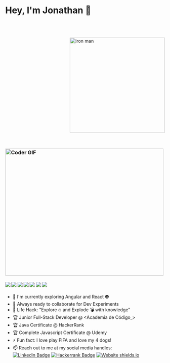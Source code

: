 
#         Hey, I'm Jonathan 👋

<img src="http://i.imgur.com/qjeYbqX.png" style="margin:50px 0px" width="300" align="right"  alt="iron man" />

<h3 align="left">
 <abc>
  <br>
    <img src="https://media.giphy.com/media/SWoSkN6DxTszqIKEqv/giphy.gif" alt="Coder GIF" width="500" height="400">
 </abc>
</h3> 

   ####      ![](https://img.shields.io/badge/Java-%7C-red) ![](https://img.shields.io/badge/JavaScript-%3C%2F%3E-yellow) ![](https://img.shields.io/badge/HTML-%3C%2F%3E-blueviolet)  ![](https://img.shields.io/badge/Angular-%7C-0%2C%2022%2C%20100) ![](https://img.shields.io/badge/React-%7C-yellowgreen) ![](https://img.shields.io/badge/MySQL-%7C-orange) ![](https://img.shields.io/badge/Spring-%7C-green)

- :telescope: I'm currently exploring Angular and React :alien:
- :microscope: Always ready to collaborate for Dev Experiments
- :dart: Life Hack: "Explore :fire: and Explode :bomb: with knowledge" 
- :trophy: Junior Full-Stack Developer @ <Academia de Código_>
- :trophy: Java Certificate @ HackerRank
- :trophy: Complete Javascript Certificate @ Udemy 
- :zap: Fun fact: I love play FIFA and love my 4 dogs!
- :mailbox: Reach out to me at my social media handles: <br>
[![Linkedin Badge](https://img.shields.io/badge/-goncalosilvasoares-blue?style=flat-square&logo=Linkedin&logoColor=white&link=https://www.linkedin.com/in/goncalosilvasoares/)](https://www.linkedin.com/in/goncalosilvasoares/) [![Hackerrank Badge](https://img.shields.io/badge/Profile-Hackerrank-brightgreen)](https://www.hackerrank.com/goncalosoares_) 
[![Website shields.io](https://img.shields.io/website-up-down-green-red/http/shields.io.svg)](http://www.goncalosoares.pt)

